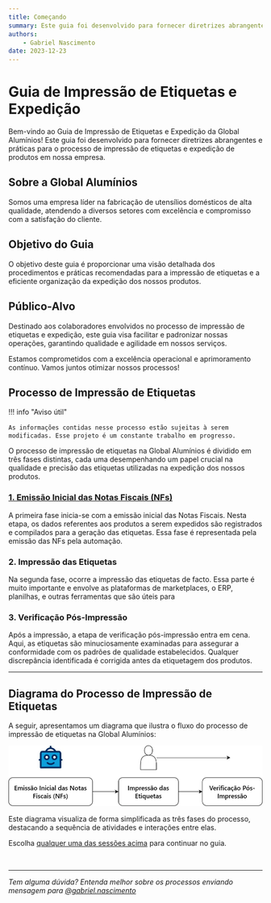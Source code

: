 ```yaml
---
title: Começando
summary: Este guia foi desenvolvido para fornecer diretrizes abrangentes e práticas para o processo de impressão de etiquetas e expedição de produtos em nossa empresa.
authors:
    - Gabriel Nascimento
date: 2023-12-23
---
```


# Guia de Impressão de Etiquetas e Expedição

Bem-vindo ao Guia de Impressão de Etiquetas e Expedição da Global Alumínios! Este guia foi desenvolvido para fornecer diretrizes abrangentes e práticas para o processo de impressão de etiquetas e expedição de produtos em nossa empresa.

## Sobre a Global Alumínios

Somos uma empresa líder na fabricação de utensílios domésticos de alta qualidade, atendendo a diversos setores com excelência e compromisso com a satisfação do cliente. 

## Objetivo do Guia

O objetivo deste guia é proporcionar uma visão detalhada dos procedimentos e práticas recomendadas para a impressão de etiquetas e a eficiente organização da expedição dos nossos produtos. 

## Público-Alvo

Destinado aos colaboradores envolvidos no processo de impressão de etiquetas e expedição, este guia visa facilitar e padronizar nossas operações, garantindo qualidade e agilidade em nossos serviços.

Estamos comprometidos com a excelência operacional e aprimoramento contínuo. Vamos juntos otimizar nossos processos!

## Processo de Impressão de Etiquetas

!!! info "Aviso útil"

    As informações contidas nesse processo estão sujeitas à serem modificadas. Esse projeto é um constante trabalho em progresso.

O processo de impressão de etiquetas na Global Alumínios é dividido em três fases distintas, cada uma desempenhando um papel crucial na qualidade e precisão das etiquetas utilizadas na expedição dos nossos produtos.

### [1. Emissão Inicial das Notas Fiscais (NFs)](/emissao)

A primeira fase inicia-se com a emissão inicial das Notas Fiscais. Nesta etapa, os dados referentes aos produtos a serem expedidos são registrados e compilados para a geração das etiquetas. Essa fase é representada pela emissão das NFs pela automação.

### 2. Impressão das Etiquetas

Na segunda fase, ocorre a impressão das etiquetas de facto. Essa parte é muito importante e envolve as plataformas de marketplaces, o ERP, planilhas, e outras ferramentas que são úteis para

### 3. Verificação Pós-Impressão

Após a impressão, a etapa de verificação pós-impressão entra em cena. Aqui, as etiquetas são minuciosamente examinadas para assegurar a conformidade com os padrões de qualidade estabelecidos. Qualquer discrepância identificada é corrigida antes da etiquetagem dos produtos.

---

## Diagrama do Processo de Impressão de Etiquetas

A seguir, apresentamos um diagrama que ilustra o fluxo do processo de impressão de etiquetas na Global Alumínios:

![Diagrama do Processo de Impressão de Etiquetas](assets/fluxo-impressao.webp)

Este diagrama visualiza de forma simplificada as três fases do processo, destacando a sequência de atividades e interações entre elas.

Escolha [qualquer uma das sessões acima](#processo-de-impressao-de-etiquetas) para continuar no guia.






&nbsp;

---
_Tem alguma dúvida? Entenda melhor sobre os processos enviando mensagem para [@gabriel.nascimento](mailto:gabriel.nascimento@globalaluminios.ind.br)_